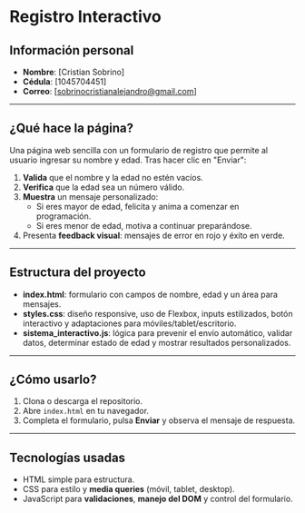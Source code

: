 # Registro Interactivo

## Información personal
- **Nombre**: [Cristian Sobrino]
- **Cédula**: [1045704451]
- **Correo**: [sobrinocristianalejandro@gmail.com]

---

## ¿Qué hace la página?

Una página web sencilla con un formulario de registro que permite al usuario ingresar su nombre y edad. Tras hacer clic en "Enviar":

1. **Valida** que el nombre y la edad no estén vacíos.
2. **Verifica** que la edad sea un número válido.
3. **Muestra** un mensaje personalizado:
   - Si eres mayor de edad, felicita y anima a comenzar en programación.
   - Si eres menor de edad, motiva a continuar preparándose.
4. Presenta **feedback visual**: mensajes de error en rojo y éxito en verde.

---

## Estructura del proyecto

- **index.html**: formulario con campos de nombre, edad y un área para mensajes.
- **styles.css**: diseño responsive, uso de Flexbox, inputs estilizados, botón interactivo y adaptaciones para móviles/tablet/escritorio.
- **sistema_interactivo.js**: lógica para prevenir el envío automático, validar datos, determinar estado de edad y mostrar resultados personalizados.

---

## ¿Cómo usarlo?

1. Clona o descarga el repositorio.
2. Abre `index.html` en tu navegador.
3. Completa el formulario, pulsa **Enviar** y observa el mensaje de respuesta.

---

## Tecnologías usadas

- HTML simple para estructura.
- CSS para estilo y **media queries** (móvil, tablet, desktop).
- JavaScript para **validaciones**, **manejo del DOM** y control del formulario.

